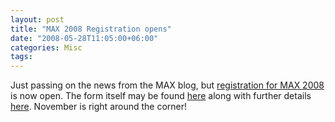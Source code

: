 ```yaml
---
layout: post
title: "MAX 2008 Registration opens"
date: "2008-05-28T11:05:00+06:00"
categories: Misc 
tags: 
---
```


Just passing on the news from the MAX blog, but <a href="http://max.adobe.com/blog/2008/05/max-na-2008-registration-open.php">registration for MAX 2008</a> is now open. The form itself may be found <a href="http://max.adobe.com/na/register/">here</a> along with further details <a href="http://max.adobe.com/na/">here</a>. November is right around the corner!